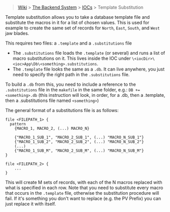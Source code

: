 > [Wiki](Home) > [The Backend System](The-Backend-System) > [IOCs](IOCs) > Template Substitution

Template substitution allows you to take a database template file and substitute the macros in it for a list of chosen values. This is used for example to create the same set of records for `North`, `East`, `South`, and `West` jaw blades.

This requires two files: a `.template` and a `.substitutions` file
- The `.substitutions` file loads the `.template` (or several) and runs a list of macro substitutions on it. This lives inside the IOC under `\<iocDir>\<ioc>App\Db\<something>.substitutions`.
- The `.template` file looks the same as a `.db`. It can live anywhere, you just need to specify the right path in the `.substitutions` file.

To build a `.db` from this, you need to include a reference to the `.substitutions` file in the `makefile` in the same folder, e.g.: `DB += <something>.db` (this instruction will look, in order, for a .db, then a .template, then a .substitutions file named `<something>`)

The general format of a substitutions file is as follows:
```
file <FILEPATH_1> { 
  pattern 
    {MACRO_1, MACRO_2, (...) MACRO_N}
    
    {"MACRO_1_SUB_1", "MACRO_2_SUB_1", (...) "MACRO_N_SUB_1"}
    {"MACRO_1_SUB_2", "MACRO_2_SUB_2", (...) "MACRO_N_SUB_2"}
    (...)
    {"MACRO_1_SUB_M", "MACRO_2_SUB_M", (...) "MACRO_N_SUB_M"}
}

file <FILEPATH_2> { 
    ...
}
```

This will create M sets of records, with each of the N macros replaced with what is specified in each row. Note that you need to substitute every macro that occurs in the `.template` file, otherwise the substitution procedure will fail. If it's something you don't want to replace (e.g. the PV Prefix) you can just replace it with itself.
